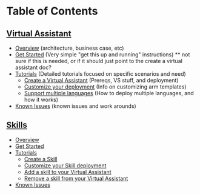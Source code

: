 # Table of Contents

## [Virtual Assistant](virtual-assistant)
  - [Overview](virtual-assistant\overview.md) (architecture, business case, etc)
  - [Get Started](virtual-assistant\get-started.md) (Very simple "get this up and running" instructions) ** not sure if this is needed, or if it should just point to the create a virtual assistant doc?
  - [Tutorials](virtual-assistant\tutorials) (Detailed tutorials focused on specific scenarios and need)
    - [Create a Virtual Assistant](virtual-assistant\tutorials) (Prereqs, VS stuff, and deployment)
    - [Customize your deployment](virtual-assistant\tutorials) (Info on customizing arm templates)
    - [Support multiple languages](virtual-assistant\tutorials) (How to deploy multiple languages, and how it works)
  - [Known Issues](virtual-assistant\known-issues.md) (known issues and work arounds)
## [Skills](skills)
  - [Overview](skills\overview.md)
  - [Get Started](skills\get-started.md)
  - [Tutorials](skills\tutorials)
    - [Create a Skill](skills\tutorials)
    - [Customize your Skill deployment](skills\tutorials)
    - [Add a skill to your Virtual Assistant](skills\tutorials)
    - [Remove a skill from your Virtual Assistant](skills\tutorials)
  - [Known Issues](skills\known-issues.md)
